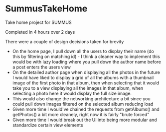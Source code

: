 # SummusTakeHome
Take home project for SUMMUS

Completed in 4 hours over 2 days

There were a couple of design decisions taken for brevity
- On the home page, I pull down all the users to display their name (do this by filtering on matching id) - I think a cleaner way to implement this would be with lazy loading where you pull down the author name before a post enters the users view
- On the detailed author page when displaying all the photos in the future I would have liked to display a grid of all the albums with a thumbnail image of the first photo in that album, then when selecting that it would take you to a view displaying all the images in that album, when selecting a photo here it would display the full size image.
- This would also change the networking architecture a bit since you could pull down images filtered on the selected album reducing load
- Given more time I would've chained the requests from getAlbums() and getPhotos() a bit more cleanely, right now it is fairly "brute forced"
- Given more time I would break out the UI into being more modular and standardize certain view elements
